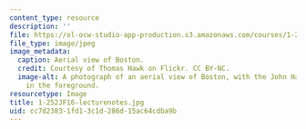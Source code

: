 ```yaml
---
content_type: resource
description: ''
file: https://ol-ocw-studio-app-production.s3.amazonaws.com/courses/1-252j-urban-transportation-planning-fall-2016/cc7d23831fd13c1d286d15ac64cdba9b_1-252JF16-lecturenotes.jpg
file_type: image/jpeg
image_metadata:
  caption: Aerial view of Boston.
  credit: Courtesy of Thomas Hawk on Flickr. CC BY-NC.
  image-alt: A photograph of an aerial view of Boston, with the John Hancock tower
    in the foreground.
resourcetype: Image
title: 1-252JF16-lecturenotes.jpg
uid: cc7d2383-1fd1-3c1d-286d-15ac64cdba9b
---
```

